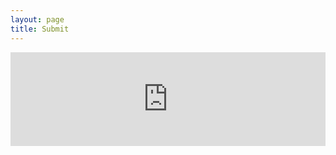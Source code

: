 ```yaml
---
layout: page
title: Submit
---
```


<iframe src="https://docs.google.com/forms/d/e/1FAIpQLSfOCXrXW5w4u7gidhrTAiK7jzs7C98mpqSSh6colkPDYg8Vcg/viewform?embedded=true" id="submissionform" frameborder="0" scrolling="no" onload="resizeIframe(this)" width="100%" marginheight="0" marginwidth="0">Loading…</iframe>
